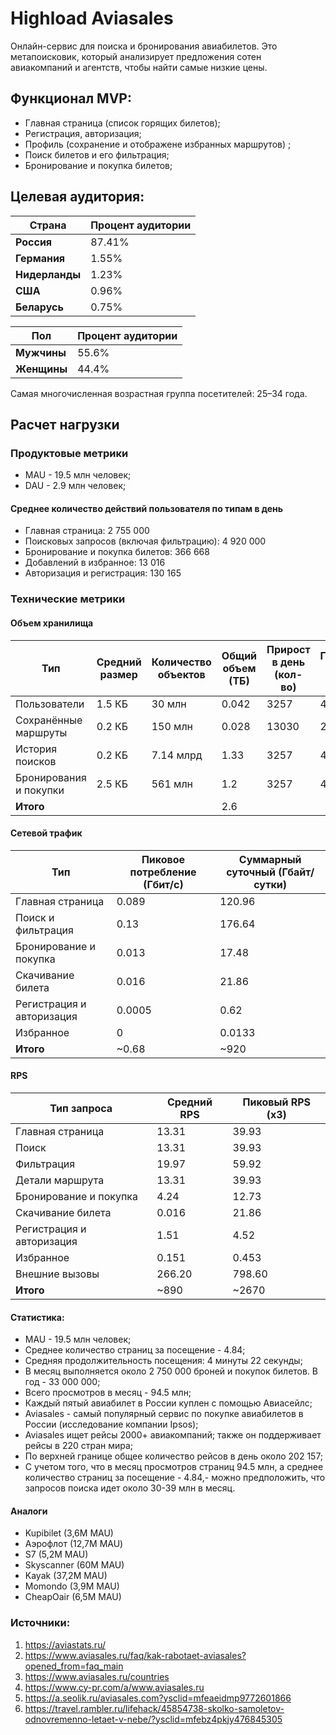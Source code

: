 # Highload Aviasales
Онлайн-сервис для поиска и бронирования авиабилетов. Это метапоисковик, который анализирует предложения сотен авиакомпаний и агентств, чтобы найти самые низкие цены.

## Функционал MVP:
- Главная страница (список горящих билетов);
- Регистрация, авторизация;
- Профиль (сохранение и отображене избранных маршрутов) ;
- Поиск билетов и его фильтрация;
- Бронирование и покупка билетов;

## Целевая аудитория:
| Страна         | Процент аудитории | 
|--------------------|-------------------|
| **Россия**    | 87.41%          |
| **Германия**          | 1.55%         |
| **Нидерланды**| 1.23%          |
| **США**          | 0.96%        |
| **Беларусь**    | 0.75%          |

| Пол | Процент аудитории |
|------------|--------------|
| **Мужчины**  | 55.6% |
| **Женщины**  | 44.4% |

Самая многочисленная возрастная группа посетителей: 25–34 года.

## Расчет нагрузки
### Продуктовые метрики
- MAU - 19.5 млн человек;
- DAU - 2.9 млн человек;

#### Среднее количество действий пользователя по типам в день
- Главная страница: 2 755 000
- Поисковых запросов (включая фильтрацию): 4 920 000
- Бронирование и покупка билетов: 366 668
- Добавлений в избранное: 13 016
- Авторизация и регистрация: 130 165

### Технические метрики
#### Объем хранилища
| Тип | Средний размер | Количество объектов | Общий объем (ТБ) | Прирост в день (кол-во) | Прирост в день (МБ) | Прирост в месяц (ГБ) |
|------------|--------------|--------------|--------------|--------------|--------------|--------------|
| Пользователи  | 1.5 КБ | 30 млн | 0.042 | 3257 | 4.8 | 0.14 | 
| Сохранённые маршруты  | 0.2 КБ | 150 млн | 0.028 | 13030 | 2.5 | 0.075 | 
| История поисков  | 0.2 КБ | 7.14 млрд | 1.33 | 3257 | 4.8 | 0.14 | 
| Бронирования и покупки  | 2.5 КБ | 561 млн | 1.2 | 3257 | 4.8 | 0.14 | 
| **Итого**  | |  | 2.6 | | | |

#### Сетевой трафик

| Тип | Пиковое потребление (Гбит/с) | Суммарный суточный (Гбайт/сутки) |
|------------|--------------|--------------|
| Главная страница | 0.089 | 120.96 |
| Поиск и фильтрация | 0.13 | 176.64 |
| Бронирование и покупка | 0.013 | 17.48 |
| Скачивание билета | 0.016 | 21.86 |
| Регистрация и авторизация| 0.0005 | 0.62 |
| Избранное | 0 | 0.0133 |
| **Итого** | ~0.68 | ~920 |

#### RPS
| Тип запроса | Средний RPS	 | Пиковый RPS (x3) |
|------------|--------------|--------------|
| Главная страница | 13.31 | 39.93 |
| Поиск | 13.31 | 39.93 |
| Фильтрация | 19.97 | 59.92 |
| Детали маршрута | 13.31 | 39.93 |
| Бронирование и покупка | 4.24 | 12.73 |
| Скачивание билета | 0.016 | 21.86 |
| Регистрация и авторизация| 1.51 | 4.52 |
| Избранное | 0.151 | 0.453 |
| Внешние вызовы | 266.20 | 798.60 |
| **Итого** | ~890 | ~2670 |

#### Статистика:
- MAU - 19.5 млн человек;
- Среднее количество страниц за посещение - 4.84;
- Средняя продолжительность посещения: 4 минуты 22 секунды;
- В месяц выполняется около 2 750 000 броней и покупок билетов. В год - 33 000 000;
- Всего просмотров в месяц - 94.5 млн;
- Каждый пятый авиабилет в России куплен с помощью Авиасейлс;
- Aviasales - самый популярный сервис по покупке авиабилетов в России (исследование компании Ipsos);
- Aviasales ищет рейсы 2000+ авиакомпаний; также он поддерживает рейсы в 220 стран мира;
- По верхней границе общее количество рейсов в день около 202 157;
- С учетом того, что в месяц просмотров страниц 94.5 млн, а среднее количество страниц за посещение - 4.84,- можно предположить, что запросов поиска идет около 30-39 млн в месяц.

#### Аналоги
- Kupibilet (3,6M MAU)
- Аэрофлот (12,7M MAU)
- S7 (5,2M MAU)
- Skyscanner (60M MAU)
- Kayak (37,2M MAU)
- Momondo (3,9M MAU)
- CheapOair (6,5M MAU)

### Источники:
1. https://aviastats.ru/
2. https://www.aviasales.ru/faq/kak-rabotaet-aviasales?opened_from=faq_main
3. https://www.aviasales.ru/countries
4. https://www.cy-pr.com/a/www.aviasales.ru
5. https://a.seolik.ru/aviasales.com?ysclid=mfeaeidmp9772601866
6. https://travel.rambler.ru/lifehack/45854738-skolko-samoletov-odnovremenno-letaet-v-nebe/?ysclid=mfebz4pkjy476845305
